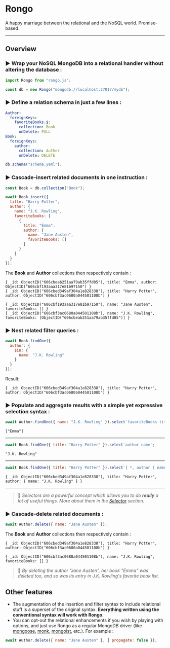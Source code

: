 # Rongo

A happy marriage between the relational and the NoSQL world. Promise-based.

---

## Overview

### **▶️ Wrap your NoSQL MongoDB into a relational handler without altering the database :**

```javascript
import Rongo from "rongo.js";

const db = new Rongo("mongodb://localhost:27017/mydb");
```

### **▶️ Define a relation schema in just a few lines :**

```yaml
Author:
  foreignKeys:
    favoriteBooks.$:
      collection: Book
      onDelete: PULL
Book:
  foreignKeys:
    author:
      collection: Author
      onDelete: DELETE
```

```javascript
db.schema("schema.yaml");
```

### **▶️ Cascade-insert related documents in one instruction :**

```javascript
const Book = db.collection("Book");

await Book.insert({
  title: "Harry Potter",
  author: {
    name: "J.K. Rowling",
    favoriteBooks: [
      {
        title: "Emma",
        author: {
          name: "Jane Austen",
          favoriteBooks: []
        }
      }
    ]
  }
});
```

The **Book** and **Author** collections then respectively contain :

```
{ _id: ObjectID("606cbeab251aa79ab35ffd05"), title: "Emma", author: ObjectID("606cbf193aaa317e81b97150") }
{ _id: ObjectID("606cbed349af304a1e828338"), title: "Harry Potter", author: ObjectID("606cbf3ac0680a044501108b") }
```

```
{ _id: ObjectID("606cbf193aaa317e81b97150"), name: "Jane Austen", favoriteBooks: [] }
{ _id: ObjectID("606cbf3ac0680a044501108b"), name: "J.K. Rowling", favoriteBooks: [ObjectID("606cbeab251aa79ab35ffd05")] }
```

### **▶️ Nest related filter queries :**

```javascript
await Book.findOne({
  author: {
    $in: {
      name: "J.K. Rowling"
    }
  }
});
```

Result:

```
{ _id: ObjectID("606cbed349af304a1e828338"), title: "Harry Potter", author: ObjectID("606cbf3ac0680a044501108b") }
```

### **▶️ Populate and aggregate results with a simple yet expressive selection syntax :**

```javascript
await Author.findOne({ name: "J.K. Rowling" }).select`favoriteBooks title`;
```

```
["Emma"]
```

---

```javascript
await Book.findOne({ title: "Harry Potter" }).select`author name`;
```

```
"J.K. Rowling"
```

---

```javascript
await Book.findOne({ title: "Harry Potter" }).select`{ *, author { name } }`;
```

```
{ _id: ObjectID("606cbed349af304a1e828338"), title: "Harry Potter", author: { name: "J.K. Rowling" } }
```

---

> 📌 _Selectors are a powerful concept which allows you to do **really** a lot of useful things. More about them in the [Selector](h) section._

### **▶️ Cascade-delete related documents :**

```javascript
await Author.delete({ name: "Jane Austen" });
```

The **Book** and **Author** collections then respectively contain :

```
{ _id: ObjectID("606cbed349af304a1e828338"), title: "Harry Potter", author: ObjectID("606cbf3ac0680a044501108b") }
```

```
{ _id: ObjectID("606cbf3ac0680a044501108b"), name: "J.K. Rowling", favoriteBooks: [] }
```

> 📌 _By deleting the author "Jane Austen", her book "Emma" was deleted too, and so was its entry in J.K. Rowling's favorite book list._

## Other features

- The augmentation of the insertion and filter syntax to include relational stuff is a superset of the original syntax. **Everything written using the conventional syntax will work with Rongo**.
- You can opt-out the relational enhancements if you wish by playing with options, and just use Rongo as a regular MongoDB driver (like [mongoose](https://github.com/Automattic/mongoose), [monk](https://github.com/Automattic/monk), [mongoist](https://github.com/mongoist/mongoist), etc.). For example :

```javascript
await Author.delete({ name: "Jane Austen" }, { propagate: false });
```

